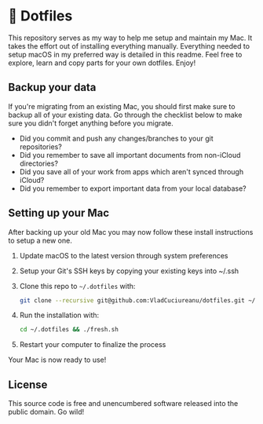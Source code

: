 # 🌌 Dotfiles

This repository serves as my way to help me setup and maintain my Mac. It takes the effort out of installing everything manually. Everything needed to setup macOS in my preferred way is detailed in this readme. Feel free to explore, learn and copy parts for your own dotfiles. Enjoy!

## Backup your data

If you're migrating from an existing Mac, you should first make sure to backup all of your existing data. Go through the checklist below to make sure you didn't forget anything before you migrate.

- Did you commit and push any changes/branches to your git repositories?
- Did you remember to save all important documents from non-iCloud directories?
- Did you save all of your work from apps which aren't synced through iCloud?
- Did you remember to export important data from your local database?

## Setting up your Mac

After backing up your old Mac you may now follow these install instructions to setup a new one.

1. Update macOS to the latest version through system preferences

2. Setup your Git's SSH keys by copying your existing keys into ~/.ssh

3. Clone this repo to `~/.dotfiles` with:

   ```zsh
   git clone --recursive git@github.com:VladCuciureanu/dotfiles.git ~/.dotfiles
   ```

4. Run the installation with:

   ```zsh
   cd ~/.dotfiles && ./fresh.sh
   ```

5. Restart your computer to finalize the process

Your Mac is now ready to use!

## License

This source code is free and unencumbered software released into the public domain. Go wild!

